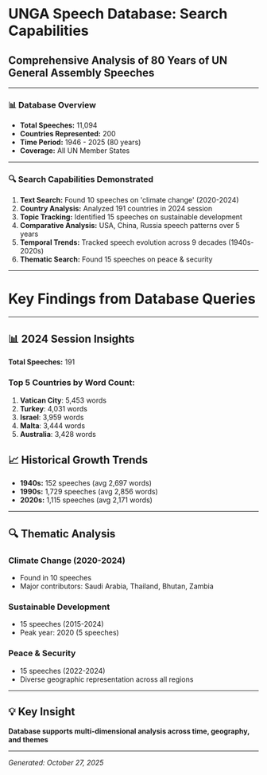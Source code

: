 # UNGA Speech Database: Search Capabilities

## Comprehensive Analysis of 80 Years of UN General Assembly Speeches

---

### 📊 Database Overview

- **Total Speeches:** 11,094
- **Countries Represented:** 200
- **Time Period:** 1946 - 2025 (80 years)
- **Coverage:** All UN Member States

---

### 🔍 Search Capabilities Demonstrated

1. **Text Search:** Found 10 speeches on 'climate change' (2020-2024)
2. **Country Analysis:** Analyzed 191 countries in 2024 session
3. **Topic Tracking:** Identified 15 speeches on sustainable development
4. **Comparative Analysis:** USA, China, Russia speech patterns over 5 years
5. **Temporal Trends:** Tracked speech evolution across 9 decades (1940s-2020s)
6. **Thematic Search:** Found 15 speeches on peace & security

---

# Key Findings from Database Queries

---

## 📊 2024 Session Insights

**Total Speeches:** 191

### Top 5 Countries by Word Count:

1. **Vatican City**: 5,453 words
2. **Turkey**: 4,031 words
3. **Israel**: 3,959 words
4. **Malta**: 3,444 words
5. **Australia**: 3,428 words


## 📈 Historical Growth Trends

- **1940s:** 152 speeches (avg 2,697 words)
- **1990s:** 1,729 speeches (avg 2,856 words)
- **2020s:** 1,115 speeches (avg 2,171 words)

---

## 🔍 Thematic Analysis

### Climate Change (2020-2024)
- Found in 10 speeches
- Major contributors: Saudi Arabia, Thailand, Bhutan, Zambia

### Sustainable Development
- 15 speeches (2015-2024)
- Peak year: 2020 (5 speeches)

### Peace & Security
- 15 speeches (2022-2024)
- Diverse geographic representation across all regions

---

## 💡 Key Insight

**Database supports multi-dimensional analysis across time, geography, and themes**

---

*Generated: October 27, 2025*

